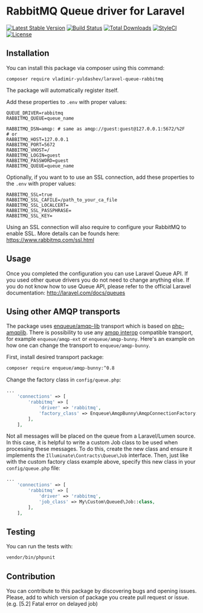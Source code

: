 RabbitMQ Queue driver for Laravel
======================
[![Latest Stable Version](https://poser.pugx.org/vladimir-yuldashev/laravel-queue-rabbitmq/v/stable?format=flat-square)](https://packagist.org/packages/vladimir-yuldashev/laravel-queue-rabbitmq)
[![Build Status](https://img.shields.io/travis/vyuldashev/laravel-queue-rabbitmq.svg?style=flat-square)](https://travis-ci.org/vyuldashev/laravel-queue-rabbitmq)
[![Total Downloads](https://poser.pugx.org/vladimir-yuldashev/laravel-queue-rabbitmq/downloads?format=flat-square)](https://packagist.org/packages/vladimir-yuldashev/laravel-queue-rabbitmq)
[![StyleCI](https://styleci.io/repos/14976752/shield)](https://styleci.io/repos/14976752)
[![License](https://poser.pugx.org/vladimir-yuldashev/laravel-queue-rabbitmq/license?format=flat-square)](https://packagist.org/packages/vladimir-yuldashev/laravel-queue-rabbitmq)

## Installation

You can install this package via composer using this command:

```
composer require vladimir-yuldashev/laravel-queue-rabbitmq
```

The package will automatically register itself.

Add these properties to `.env` with proper values:

```
QUEUE_DRIVER=rabbitmq
RABBITMQ_QUEUE=queue_name

RABBITMQ_DSN=amqp: # same as amqp://guest:guest@127.0.0.1:5672/%2F
# or
RABBITMQ_HOST=127.0.0.1
RABBITMQ_PORT=5672
RABBITMQ_VHOST=/
RABBITMQ_LOGIN=guest
RABBITMQ_PASSWORD=guest
RABBITMQ_QUEUE=queue_name
```

Optionally, if you want to to use an SSL connection, add these properties to the `.env` with proper values:
```
RABBITMQ_SSL=true
RABBITMQ_SSL_CAFILE=/path_to_your_ca_file
RABBITMQ_SSL_LOCALCERT=
RABBITMQ_SSL_PASSPHRASE=
RABBITMQ_SSL_KEY=
```

Using an SSL connection will also require to configure your RabbitMQ to enable SSL. More details can be founds here: https://www.rabbitmq.com/ssl.html

## Usage

Once you completed the configuration you can use Laravel Queue API. If you used other queue drivers you do not need to change anything else. If you do not know how to use Queue API, please refer to the official Laravel documentation: http://laravel.com/docs/queues

## Using other AMQP transports

The package uses [enqueue/amqp-lib](https://github.com/php-enqueue/enqueue-dev/blob/master/docs/transport/amqp_lib.md) transport which is based on [php-amqplib](https://github.com/php-amqplib/php-amqplib).
There is possibility to use any [amqp interop](https://github.com/queue-interop/queue-interop#amqp-interop) compatible transport, for example `enqueue/amqp-ext` or `enqueue/amqp-bunny`.
Here's an example on how one can change the transport to `enqueue/amqp-bunny`.

First, install desired transport package:

```bash
composer require enqueue/amqp-bunny:^0.8
```

Change the factory class in `config/queue.php`:

```php
...
    'connections' => [
        'rabbitmq' => [
            'driver' => 'rabbitmq',
            'factory_class' => Enqueue\AmqpBunny\AmqpConnectionFactory::class,
        ],
    ],
```

Not all messages will be placed on the queue from a Laravel/Lumen source. In this case, it is helpful to write a custom Job class to be used when processing these messages. To do this, create the new class and ensure it implements the `Illuminate\Contracts\Queue\Job` interface. Then, just like with the custom factory class example above, specify this new class in your `config/queue.php` file:

```php
...
    'connections' => [
        'rabbitmq' => [
            'driver' => 'rabbitmq',
            'job_class' => My\Custom\Queued\Job::class,
        ],
    ],
```

## Testing

You can run the tests with:

``` bash
vendor/bin/phpunit
```

## Contribution

You can contribute to this package by discovering bugs and opening issues. Please, add to which version of package you create pull request or issue. (e.g. [5.2] Fatal error on delayed job)

